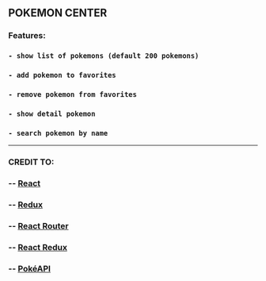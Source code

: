 ## POKEMON CENTER

### Features:

### `- show list of pokemons (default 200 pokemons)`
### `- add pokemon to favorites`
### `- remove pokemon from favorites`
### `- show detail pokemon`
### `- search pokemon by name`

***

### CREDIT TO:

### -- [React](https://reactjs.org/ "react js")
### -- [Redux](https://redux.js.org/ "redux")
### -- [React Router](https://reactrouter.com/ "react-router-dom")
### -- [React Redux](https://react-redux.js.org/ "react-redux")
### -- [PokéAPI](https://pokeapi.co/ "PokéAPI")